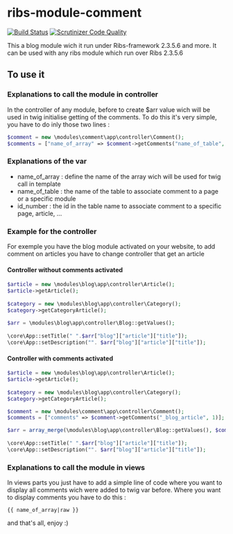# ribs-module-comment

[![Build Status](https://scrutinizer-ci.com/g/Piou-piou/ribs-module-comment/badges/build.png?b=master)](https://scrutinizer-ci.com/g/Piou-piou/ribs-module-comment/build-status/master)
[![Scrutinizer Code Quality](https://scrutinizer-ci.com/g/Piou-piou/ribs-module-comment/badges/quality-score.png?b=master)](https://scrutinizer-ci.com/g/Piou-piouribs-module-comment/?branch=master)

This a blog module wich it run under Ribs-framework 2.3.5.6 and more. It can be used with any ribs module which run over Ribs 2.3.5.6

## To use it
### Explanations to call the module in controller

In the controller of any module, before to create $arr value wich will be used in twig initialise getting of the comments.
To do this it's very simple, you have to do inly those two lines : 

```PHP
$comment = new \modules\comment\app\controller\Comment();
$comments = ["name_of_array" => $comment->getComments("name_of_table", id_number)];
```

### Explanations of the var
* name_of_array : define the name of the array wich will be used for twig call in template
* name_of_table : the name of the table to associate comment to a page or a specific module
* id_number : the id in the table name to associate comment to a specific page, article, ...

### Example for the controller
For exemple you have the blog module activated on your website, to add comment on articles you have to change controller
that get an article

#### Controller without comments activated
```PHP
$article = new \modules\blog\app\controller\Article();
$article->getArticle();
	
$category = new \modules\blog\app\controller\Category();
$category->getCategoryArticle();
	
$arr = \modules\blog\app\controller\Blog::getValues();
	
\core\App::setTitle(" ".$arr["blog"]["article"]["title"]);
\core\App::setDescription("". $arr["blog"]["article"]["title"]);
```

#### Controller with comments activated
```PHP
$article = new \modules\blog\app\controller\Article();
$article->getArticle();
	
$category = new \modules\blog\app\controller\Category();
$category->getCategoryArticle();

$comment = new \modules\comment\app\controller\Comment();
$comments = ["comments" => $comment->getComments("_blog_article", 1)];

$arr = array_merge(\modules\blog\app\controller\Blog::getValues(), $comments);
	
\core\App::setTitle(" ".$arr["blog"]["article"]["title"]);
\core\App::setDescription("". $arr["blog"]["article"]["title"]);
```

### Explanations to call the module in views

In views parts you just have to add a simple line of code where you want to display all comments wich were added to twig var before.
Where you want to display comments you have to do this : 
```twig
{{ name_of_array|raw }}
```

and that's all, enjoy :)